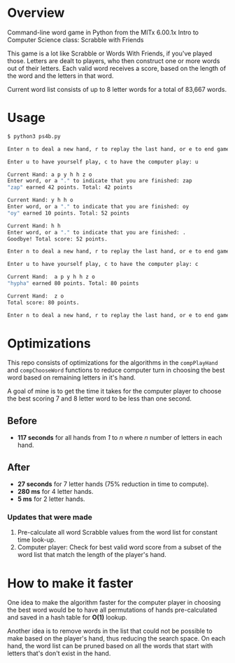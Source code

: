# Overview

Command-line word game in Python from the MITx 6.00.1x Intro to Computer Science class: Scrabble with Friends

This game is a lot like Scrabble or Words With Friends, if you've played those. Letters are dealt to players, who then construct one or more words out of their letters. Each valid word receives a score, based on the length of the word and the letters in that word.

Current word list consists of up to 8 letter words for a total of 83,667 words.


# Usage

```bash
$ python3 ps4b.py

Enter n to deal a new hand, r to replay the last hand, or e to end game: n

Enter u to have yourself play, c to have the computer play: u

Current Hand: a p y h h z o
Enter word, or a "." to indicate that you are finished: zap 
"zap" earned 42 points. Total: 42 points

Current Hand: y h h o
Enter word, or a "." to indicate that you are finished: oy
"oy" earned 10 points. Total: 52 points

Current Hand: h h
Enter word, or a "." to indicate that you are finished: .
Goodbye! Total score: 52 points.

Enter n to deal a new hand, r to replay the last hand, or e to end game: r

Enter u to have yourself play, c to have the computer play: c

Current Hand:  a p y h h z o
"hypha" earned 80 points. Total: 80 points

Current Hand:  z o
Total score: 80 points.

Enter n to deal a new hand, r to replay the last hand, or e to end game: e
```

# Optimizations

This repo consists of optimizations for the algorithms in the `compPlayHand` and `compChooseWord` functions to reduce computer turn in choosing the best word based on remaining letters in it's hand.

A goal of mine is to get the time it takes for the computer player to choose the best scoring 7 and 8 letter word to be less than one second. 

## Before

 * **117 seconds** for all hands from _1_ to _n_ where _n_ number of letters in each hand.

## After

* **27 seconds** for 7 letter hands (75% reduction in time to compute).
* **280 ms** for 4 letter hands.
* **5 ms** for 2 letter hands.

### Updates that were made

1. Pre-calculate all word Scrabble values from the word list for constant time look-up.
2. Computer player: Check for best valid word score from a subset of the word list that match the length of the player's hand.

# How to make it faster

One idea to make the algorithm faster for the computer player in choosing the best word would be to have all permutations of hands pre-calculated and saved in a hash table for **O(1)** lookup.

Another idea is to remove words in the list that could not be possible to make based on the player's hand, thus reducing the search space. On each hand, the word list can be pruned based on all the words that start with letters that's don't exist in the hand.
